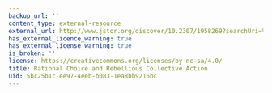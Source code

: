 ```yaml
---
backup_url: ''
content_type: external-resource
external_url: http://www.jstor.org/discover/10.2307/1958269?searchUri=%2Faction%2FdoBasicSearch%3FQuery%3Drational%2Bchoice%2Band%2Brebellious%2Bcollective%2Baction%26filter%3D%26Search%3DSearch%26wc%3Don&Search=yes&searchText=rebellious&searchText=choice&searchText=collective&searchText=action&searchText=rational&uid=3739696&uid=2134&uid=2&uid=70&uid=4&uid=3739256&sid=21102672064591
has_external_licence_warning: true
has_external_license_warning: true
is_broken: ''
license: https://creativecommons.org/licenses/by-nc-sa/4.0/
title: Rational Choice and Rebellious Collective Action
uid: 5bc25b1c-ee97-4eeb-b083-1ea8bb9216bc
---
```


